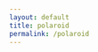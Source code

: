 ```yaml
---
layout: default
title: polaroid
permalink: /polaroid
---
```

<!-- add our super special image!-->
<!--
<img src="../assets/png/rodPolaroid.png" alt="rodTitle" style="max-width:200px;">
-->